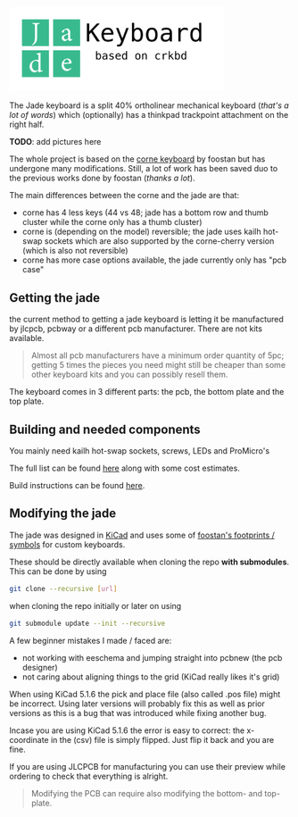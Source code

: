 <img src="./jdkbd_logo.svg" width="384px" alt="Jade keyboard (based on crkbd)" />

The Jade keyboard is a split 40% ortholinear mechanical keyboard (*that's a lot of words*) which
(optionally) has a thinkpad trackpoint attachment on the right half.

**TODO**: add pictures here

The whole project is based on the [corne keyboard](https://github.com/foostan/crkbd) by foostan but
has undergone many modifications. Still, a lot of work has been saved duo to the previous works done
by foostan (*thanks a lot*).

The main differences between the corne and the jade are that:
- corne has 4 less keys (44 vs 48; jade has a bottom row and thumb cluster while the corne only has
  a thumb cluster)
- corne is (depending on the model) reversible; the jade uses kailh hot-swap sockets which are also
  supported by the corne-cherry version (which is also not reversible)
- corne has more case options available, the jade currently only has "pcb case"

## Getting the jade

the current method to getting a jade keyboard is letting it be manufactured by jlcpcb, pcbway or a
different pcb manufacturer. There are not kits available.

> Almost all pcb manufacturers have a minimum order quantity of 5pc; getting 5 times the pieces you
> need might still be cheaper than some other keyboard kits and you can possibly resell them.

The keyboard comes in 3 different parts: the pcb, the bottom plate and the top plate.

## Building and needed components

You mainly need kailh hot-swap sockets, screws, LEDs and ProMicro's

The full list can be found [here](/components.md) along with some cost estimates.

Build instructions can be found [here](/build-instructions.md).

## Modifying the jade

The jade was designed in [KiCad](https://https://kicad-pcb.org/) and uses some of
[foostan's footprints / symbols](https://github.com/foostan/kbd) for custom keyboards.

These should be directly available when cloning the repo **with submodules**. This can be done by
using

```sh
git clone --recursive [url]
```

when cloning the repo initially or later on using

```sh
git submodule update --init --recursive
```

A few beginner mistakes I made / faced are:
- not working with eeschema and jumping straight into pcbnew (the pcb designer)
- not caring about aligning things to the grid (KiCad really likes it's grid)

When using KiCad 5.1.6 the pick and place file (also called .pos file) might be incorrect. Using
later versions will probably fix this as well as prior versions as this is a bug that was introduced
while fixing another bug.

Incase you are using KiCad 5.1.6 the error is easy to correct: the x-coordinate in the (csv) file is
simply flipped. Just flip it back and you are fine.

If you are using JLCPCB for manufacturing you can use their preview while ordering to check that everything
is alright. 

> Modifying the PCB can require also modifying the bottom- and top-plate.
